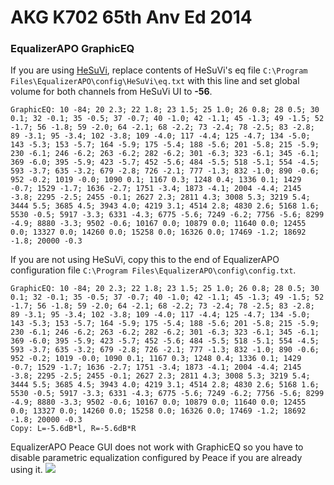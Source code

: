 # AKG K702 65th Anv Ed 2014
### EqualizerAPO GraphicEQ
If you are using [HeSuVi](https://sourceforge.net/projects/hesuvi/), replace contents of HeSuVi's eq file `C:\Program Files\EqualizerAPO\config\HeSuVi\eq.txt` with this line and set global volume for both channels from HeSuVi UI to **-56**.
```
GraphicEQ: 10 -84; 20 2.3; 22 1.8; 23 1.5; 25 1.0; 26 0.8; 28 0.5; 30 0.1; 32 -0.1; 35 -0.5; 37 -0.7; 40 -1.0; 42 -1.1; 45 -1.3; 49 -1.5; 52 -1.7; 56 -1.8; 59 -2.0; 64 -2.1; 68 -2.2; 73 -2.4; 78 -2.5; 83 -2.8; 89 -3.1; 95 -3.4; 102 -3.8; 109 -4.0; 117 -4.4; 125 -4.7; 134 -5.0; 143 -5.3; 153 -5.7; 164 -5.9; 175 -5.4; 188 -5.6; 201 -5.8; 215 -5.9; 230 -6.1; 246 -6.2; 263 -6.2; 282 -6.2; 301 -6.3; 323 -6.1; 345 -6.1; 369 -6.0; 395 -5.9; 423 -5.7; 452 -5.6; 484 -5.5; 518 -5.1; 554 -4.5; 593 -3.7; 635 -3.2; 679 -2.8; 726 -2.1; 777 -1.3; 832 -1.0; 890 -0.6; 952 -0.2; 1019 -0.0; 1090 0.1; 1167 0.3; 1248 0.4; 1336 0.1; 1429 -0.7; 1529 -1.7; 1636 -2.7; 1751 -3.4; 1873 -4.1; 2004 -4.4; 2145 -3.8; 2295 -2.5; 2455 -0.1; 2627 2.3; 2811 4.3; 3008 5.3; 3219 5.4; 3444 5.5; 3685 4.5; 3943 4.0; 4219 3.1; 4514 2.8; 4830 2.6; 5168 1.6; 5530 -0.5; 5917 -3.3; 6331 -4.3; 6775 -5.6; 7249 -6.2; 7756 -5.6; 8299 -4.9; 8880 -3.3; 9502 -0.6; 10167 0.0; 10879 0.0; 11640 0.0; 12455 0.0; 13327 0.0; 14260 0.0; 15258 0.0; 16326 0.0; 17469 -1.2; 18692 -1.8; 20000 -0.3
```
If you are not using HeSuVi, copy this to the end of EqualizerAPO configuration file `C:\Program Files\EqualizerAPO\config\config.txt`.
```
GraphicEQ: 10 -84; 20 2.3; 22 1.8; 23 1.5; 25 1.0; 26 0.8; 28 0.5; 30 0.1; 32 -0.1; 35 -0.5; 37 -0.7; 40 -1.0; 42 -1.1; 45 -1.3; 49 -1.5; 52 -1.7; 56 -1.8; 59 -2.0; 64 -2.1; 68 -2.2; 73 -2.4; 78 -2.5; 83 -2.8; 89 -3.1; 95 -3.4; 102 -3.8; 109 -4.0; 117 -4.4; 125 -4.7; 134 -5.0; 143 -5.3; 153 -5.7; 164 -5.9; 175 -5.4; 188 -5.6; 201 -5.8; 215 -5.9; 230 -6.1; 246 -6.2; 263 -6.2; 282 -6.2; 301 -6.3; 323 -6.1; 345 -6.1; 369 -6.0; 395 -5.9; 423 -5.7; 452 -5.6; 484 -5.5; 518 -5.1; 554 -4.5; 593 -3.7; 635 -3.2; 679 -2.8; 726 -2.1; 777 -1.3; 832 -1.0; 890 -0.6; 952 -0.2; 1019 -0.0; 1090 0.1; 1167 0.3; 1248 0.4; 1336 0.1; 1429 -0.7; 1529 -1.7; 1636 -2.7; 1751 -3.4; 1873 -4.1; 2004 -4.4; 2145 -3.8; 2295 -2.5; 2455 -0.1; 2627 2.3; 2811 4.3; 3008 5.3; 3219 5.4; 3444 5.5; 3685 4.5; 3943 4.0; 4219 3.1; 4514 2.8; 4830 2.6; 5168 1.6; 5530 -0.5; 5917 -3.3; 6331 -4.3; 6775 -5.6; 7249 -6.2; 7756 -5.6; 8299 -4.9; 8880 -3.3; 9502 -0.6; 10167 0.0; 10879 0.0; 11640 0.0; 12455 0.0; 13327 0.0; 14260 0.0; 15258 0.0; 16326 0.0; 17469 -1.2; 18692 -1.8; 20000 -0.3
Copy: L=-5.6dB*l, R=-5.6dB*R
```
EqualizerAPO Peace GUI does not work with GraphicEQ so you have to disable parametric equalization configured by Peace if you are already using it.
![](https://raw.githubusercontent.com/jaakkopasanen/AutoEq/master/results/Innerfidelity%202017/innerfidelity/onear/AKG%20K702%2065th%20Anv%20Ed%202014/AKG%20K702%2065th%20Anv%20Ed%202014.png)
